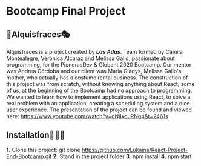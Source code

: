 # Bootcamp Final Project
## 🎉Alquisfraces🎭
Alquisfraces is a project created by **_Las Adas_**. Team formed by Camila Montealegre, Verónica Alcaraz and Melissa Gallo, passionate about programming, for the PionerasDev & Globant 2020 Bootcamp. Our mentor was Andrea Córdoba and our client was Maria Gladys, Melissa Gallo's mother, who actually has a costume rental business. The construction of this project was from scratch, without knowing anything about React, some of us, at the beginning of the Bootcamp had no approach to programming. We wanted to learn how to implement applications using React, to solve a real problem with an application, creating a scheduling system and a nice user experience. 
The presentation of the project can be found and viewed here: https://www.youtube.com/watch?v=dNjIxouRNq4&t=2461s

## Installation👩‍🔧🔧
**1.** Clone this project:
git clone https://github.com/Lukaina/React-Project-End-Bootcamp.git
**2.** Stand in the project folder
**3.** npm install
**4.** npm start

